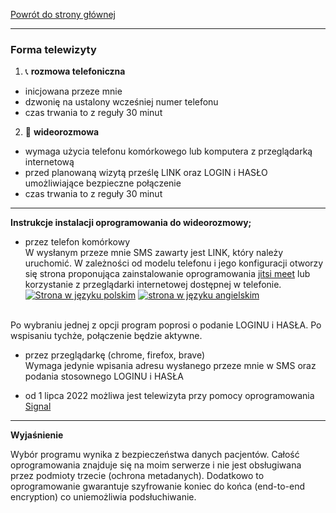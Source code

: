[Powrót do strony głównej](/README.md)

<hr>

### Forma telewizyty

1. 📞 __rozmowa telefoniczna__

- inicjowana przeze mnie
- dzwonię na ustalony wcześniej numer telefonu
- czas trwania to z reguły 30 minut

2. 🎥 __wideorozmowa__

- wymaga użycia telefonu komórkowego lub komputera z przeglądarką internetową
- przed planowaną wizytą prześlę LINK oraz LOGIN i HASŁO umożliwiające bezpieczne połączenie
- czas trwania to z reguły 30 minut

<hr>

**Instrukcje instalacji oprogramowania do wideorozmowy;**

- przez telefon komórkowy<br>
W wysłanym przeze mnie SMS zawarty jest LINK, który należy uruchomić. W zależności od modelu telefonu i jego konfiguracji otworzy się strona proponująca zainstalowanie oprogramowania  [jitsi meet](https://play.google.com/store/apps/details?id=org.jitsi.meet) lub korzystanie z przeglądarki internetowej dostępnej w telefonie.<br>
[![Strona w języku polskim](https://gabinetpsychiatra.pl/strona-pol.jpg "strona w języku polskim")](https://gabinetpsychiatra.pl/strona-pol.png) 
[![strona w języku angielskim](https://gabinetpsychiatra.pl/strona-ang.jpg "strona w języku angielskim")](https://gabinetpsychiatra.pl/strona-ang.png)
<br>
Po wybraniu jednej z opcji program poprosi o podanie LOGINU i HASŁA. Po wspisaniu tychże, połączenie będzie aktywne.

- przez przeglądarkę (chrome, firefox, brave)<br>
Wymaga jedynie wpisania adresu wysłanego przeze mnie w SMS oraz podania stosownego LOGINU i HASŁA

- od 1 lipca 2022 możliwa jest telewizyta przy pomocy oprogramowania [Signal](https://play.google.com/store/apps/details?id=org.thoughtcrime.securesms&hl=pl&gl=PL)

<hr>

**Wyjaśnienie**

Wybór programu wynika z bezpieczeństwa danych pacjentów. Całość oprogramowania znajduje się na moim serwerze i nie jest obsługiwana przez podmioty trzecie (ochrona metadanych). Dodatkowo to oprogramowanie gwarantuje szyfrowanie koniec do końca (end-to-end encryption) co uniemożliwia podsłuchiwanie.
